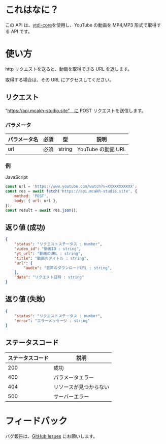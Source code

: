 # これはなに？

この API は、[ytdl-core](https://github.com/fent/node-ytdl-core)を使用し、YouTube の動画を MP4,MP3 形式で取得する API です。

# 使い方

http リクエストを送ると、動画を取得できる URL を返します。

取得する場合は、その URL にアクセスしてください。

## リクエスト

"https://api.mcakh-studio.site"　に POST リクエストを送信します。

### パラメータ

| パラメータ名 | 必須 | 型     | 説明               |
| ------------ | ---- | ------ | ------------------ |
| url          | 必須 | string | YouTube の動画 URL |

### 例

JavaScript

```javascript
const url = 'https://www.youtube.com/watch?v=XXXXXXXXXXX';
const res = await fetch('https://api.mcakh-studio.site', {
    method: 'POST',
    body: { url: url },
});
const result = await res.json();
```

## 返り値 (成功)

```json
{
    "status": "リクエストステータス : number",
    "video_id": "動画ID : string",
    "yt_url": "動画のURL : string",
    "title": "動画のタイトル : string",
    "url": {
        "audio": "音声のダウンロードURL : string",
    },
    "date": "リクエスト日時 : string"
}
```

## 返り値 (失敗)

```json
{
    "status": "リクエストステータス : number",
    "error": "エラーメッセージ : string"
}
```

## ステータスコード

| ステータスコード | 説明                   |
| ---------------- | ---------------------- |
| 200              | 成功                   |
| 400              | パラメータエラー       |
| 404              | リソースが見つからない |
| 500              | サーバーエラー         |

# フィードバック

バグ報告は、[GitHub Issues](https://github.com/tako-dayo8/youtube_download_api/issues) にお願いします。
